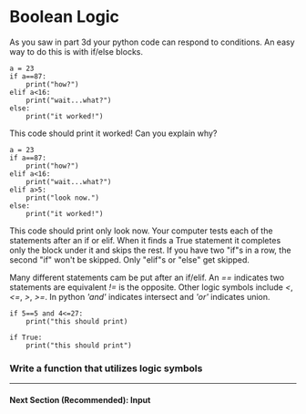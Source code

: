 # Boolean Logic
As you saw in part 3d your python code can respond to conditions.
An easy way to do this is with if/else blocks.

```
a = 23
if a==87:
    print("how?")
elif a<16:
    print("wait...what?")
else:
    print("it worked!")
```

This code should print it worked!
Can you explain why?

```
a = 23
if a==87:
    print("how?")
elif a<16:
    print("wait...what?")
elif a>5:
    print("look now.")
else:
    print("it worked!")
```

This code should print only look now.
Your computer tests each of the statements after an if or elif. 
When it finds a True statement it completes only the block under it and skips the rest.
If you have two "if"s in a row, the second "if" won't be skipped.
Only "elif"s or "else" get skipped.

Many different statements cam be put after an if/elif.
An *==* indicates two statements are equivalent *!=* is the opposite.
Other logic symbols include *<*, *<=*, *>*, *>=*.
In python *'and'* indicates intersect and *'or'* indicates union.

```
if 5==5 and 4<=27:
    print("this should print)

if True:
    print("this should print")
```   

### Write a function that utilizes logic symbols
---
#### Next Section (Recommended): Input
